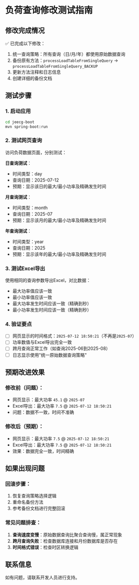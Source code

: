 # 负荷查询修改测试指南

## 修改完成情况
✅ 已完成以下修改：
1. 统一查询策略：所有查询（日/月/年）都使用原始数据查询
2. 备份原有方法：`processLoadTableFromSingleQuery` → `processLoadTableFromSingleQuery_BACKUP`
3. 更新方法注释和日志信息
4. 创建详细的备份文档

## 测试步骤

### 1. 启动应用
```bash
cd jeecg-boot
mvn spring-boot:run
```

### 2. 测试网页查询
访问负荷数据页面，分别测试：

**日查询测试**：
- 时间类型：day
- 查询日期：2025-07-12
- 预期：显示该日的最大/最小功率及精确发生时间

**月查询测试**：
- 时间类型：month  
- 查询日期：2025-07
- 预期：显示该月的最大/最小功率及精确发生时间

**年查询测试**：
- 时间类型：year
- 查询日期：2025
- 预期：显示该年的最大/最小功率及精确发生时间

### 3. 测试Excel导出
使用相同的查询参数导出Excel，对比数据：
- 最大功率值应该一致
- 最小功率值应该一致
- 最大功率发生时间应该一致（精确到秒）
- 最小功率发生时间应该一致（精确到秒）

### 4. 验证要点
- [ ] 网页显示的时间格式：`2025-07-12 18:50:21`（不再是`2025-07`）
- [ ] 功率数值与Excel导出完全一致
- [ ] 跨月查询正常工作（如查询2025-06到2025-08）
- [ ] 日志显示使用"统一原始数据查询策略"

## 预期改进效果

### 修改前（问题）：
- 网页显示：最大功率 `45.1` @ `2025-07`
- Excel导出：最大功率 `7.5` @ `2025-07-12 18:50:21`
- 问题：数据不一致，时间不准确

### 修改后（预期）：
- 网页显示：最大功率 `7.5` @ `2025-07-12 18:50:21`
- Excel导出：最大功率 `7.5` @ `2025-07-12 18:50:21`
- 效果：数据完全一致，时间精确

## 如果出现问题

### 回滚步骤：
1. 恢复查询策略选择逻辑
2. 重命名备份方法
3. 参考备份文档进行完整回滚

### 常见问题排查：
1. **查询速度变慢**：原始数据查询比聚合查询慢，属正常现象
2. **跨月查询失败**：检查数据库连接和月份数据库是否存在
3. **时间格式错误**：检查时区转换逻辑

## 联系信息
如有问题，请联系开发人员进行支持。
